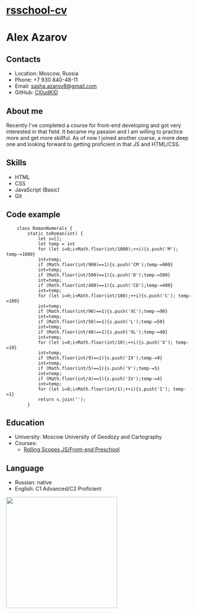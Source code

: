 # [rsschool-cv](test.ru "34")

# Alex Azarov

## Contacts

* Location: Moscow, Russia
* Phone: +7 930 840-48-11
* Email: sasha.azarov8@gmail.com
* GitHub: [Cl0udKiD](https://github.com/Cl0udKiD "Github")

## About me

Recently I've completed a course for front-end developing and got very interested in that field. It became my passion and I am willing to practice more and get more skillful. As of now I joined another coarse, a more deep one and looking forward to getting proficient in that JS and HTML/CSS.

## Skills

* HTML
* CSS
* JavaScript (Basic)
* Git

## Code example

```
    class RomanNumerals {
        static toRoman(int) {
            let s=[];
            let temp = int
            for (let i=0;i<Math.floor(int/1000);++i){s.push('M'); temp-=1000}
            int=temp;
            if (Math.floor(int/900)==1){s.push('CM');temp-=900}
            int=temp;
            if (Math.floor(int/500)==1){s.push('D');temp-=500}
            int=temp;
            if (Math.floor(int/400)==1){s.push('CD');temp-=400}
            int=temp;
            for (let i=0;i<Math.floor(int/100);++i){s.push('C'); temp-=100}
            int=temp;
            if (Math.floor(int/90)==1){s.push('XC');temp-=90}
            int=temp;
            if (Math.floor(int/50)==1){s.push('L');temp-=50}
            int=temp;
            if (Math.floor(int/40)==1){s.push('XL');temp-=40}
            int=temp;
            for (let i=0;i<Math.floor(int/10);++i){s.push('X'); temp-=10}
            int=temp;
            if (Math.floor(int/9)==1){s.push('IX');temp-=9}
            int=temp;
            if (Math.floor(int/5)==1){s.push('V');temp-=5}
            int=temp;
            if (Math.floor(int/4)==1){s.push('IV');temp-=4}
            int=temp;
            for (let i=0;i<Math.floor(int/1);++i){s.push('I'); temp-=1}
            return s.join('');
        }
```

## Education
* University: Moscow University of Geodozy and Cartography
* Courses:
  + [Rolling Scopes JS/Front-end Preschool](https://app.rs.school/certificate/pzr17273 "Certificate")
## Language
* Russian: native
* English: C1 Advanced/C2 Proficient

<img src="https://ci5.googleusercontent.com/proxy/0cPtbLa3WclDTgysq4eghQdkYALWlzCcrFbbY9tO8HB2wcw8wGFW-ySD_QT6oqELDdvxZCfaxYSgFOOdy2LgxvJRf-OByd10n20Imt3GYiPAa5ysFivLqy_kMg=s0-d-e1-ft#https://cdn.efset.org/efset-media-assets/percentage-scores/badges/96.png"  width="300" height="300">
